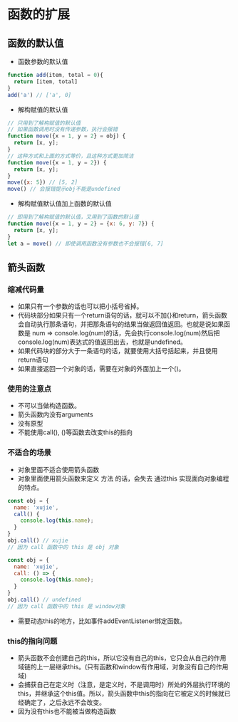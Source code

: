 <!--
 * @Author: x09898 coder_xujie@163.com
 * @Date: 2022-05-09 20:54:21
 * @LastEditors: x09898 coder_xujie@163.com
 * @FilePath: \HTML-CSS-Javascript-\JAVAScript+ES6\ES6\函数的扩展.md
 * @Description: 
-->
# 函数的扩展

## 函数的默认值

* 函数参数的默认值

```javascript
function add(item, total = 0){ 
  return [item, total]
}
add('a') // ['a', 0]
```

* 解构赋值的默认值

```js
// 只用到了解构赋值的默认值
// 如果函数调用时没有传递参数，执行会报错
function move({x = 1, y = 2} = obj) {
  return [x, y];
}
// 这种方式和上面的方式等价，且这种方式更加简洁
function move({x = 1, y = 2}) {
  return [x, y];
}
move({x: 5}) // [5, 2]
move() // 会报错提示obj不能是undefined
```

* 解构赋值默认值加上函数的默认值

```js
// 即用到了解构赋值的默认值，又用到了函数的默认值
function move({x = 1, y = 2} = {x: 6, y: 7}) {
  return [x, y];
}
let a = move() // 即使调用函数没有参数也不会报错[6, 7]
```

## 箭头函数

### 缩减代码量

* 如果只有一个参数的话也可以把小括号省掉。
* 代码块部分如果只有一个return语句的话，就可以不加{}和return，箭头函数会自动执行那条语句，并把那条语句的结果当做返回值返回。也就是说如果函数是 num => console.log(num)的话，先会执行console.log(num)然后把console.log(num)表达式的值返回出去，也就是undefined。
* 如果代码块的部分大于一条语句的话，就要使用大括号括起来，并且使用return语句
* 如果直接返回一个对象的话，需要在对象的外面加上一个()。

### 使用的注意点

* 不可以当做构造函数。
* 箭头函数内没有arguments
* 没有原型
* 不能使用call(), ()等函数去改变this的指向

### 不适合的场景

* 对象里面不适合使用箭头函数
* 对象里面使用箭头函数来定义 方法 的话，会失去 通过this 实现面向对象编程的特点。

```js
const obj = {
  name: 'xujie',
  call() {
    console.log(this.name);
  }
}
obj.call() // xujie 
// 因为 call 函数中的 this 是 obj 对象

const obj = {
  name: 'xujie',
  call: () => {
    console.log(this.name);
  }
}
obj.call() // undefined
// 因为 call 函数中的 this 是 window对象
```

* 需要动态this的地方，比如事件addEventListener绑定函数。

### this的指向问题

* 箭头函数不会创建自己的this，所以它没有自己的this，它只会从自己的作用域链的上一层继承this。(只有函数和window有作用域，对象没有自己的作用域)
* 会捕获自己在定义时（注意，是定义时，不是调用时）所处的外层执行环境的this，并继承这个this值。所以，箭头函数中this的指向在它被定义的时候就已经确定了，之后永远不会改变。
* 因为没有this也不能被当做构造函数
